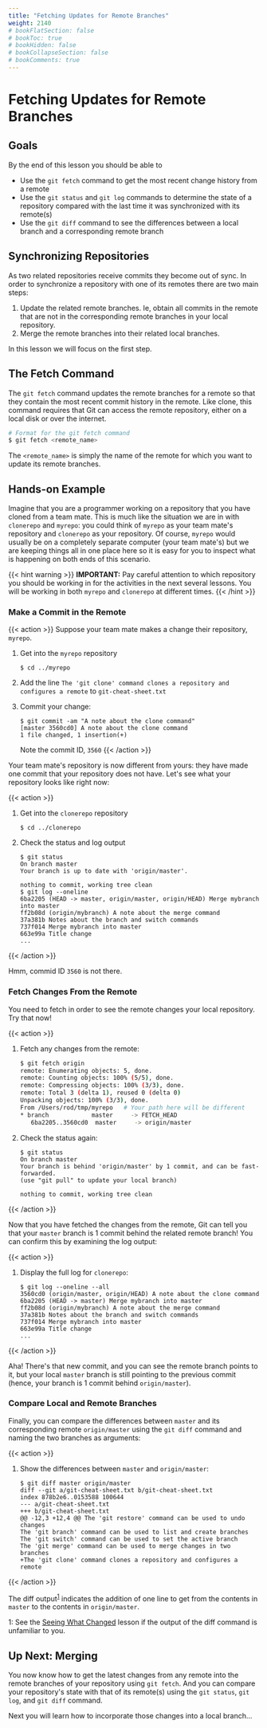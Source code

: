 ```yaml
---
title: "Fetching Updates for Remote Branches"
weight: 2140
# bookFlatSection: false
# bookToc: true
# bookHidden: false
# bookCollapseSection: false
# bookComments: true
---
```


# Fetching Updates for Remote Branches

## Goals

By the end of this lesson you should be able to 

- Use the `git fetch` command to get the most recent change history from a remote
- Use the `git status` and `git log` commands to determine the state of a repository compared with the last time it was synchronized with its remote(s)
- Use the `git diff` command to see the differences between a local branch and a corresponding remote branch

## Synchronizing Repositories

As two related repositories receive commits they become out of sync.  In order to synchronize a repository with one of its remotes there are two main steps:

1. Update the related remote branches.  Ie, obtain all commits in the remote that are not in the corresponding remote branches in your local repository.
2. Merge the remote branches into their related local branches.

In this lesson we will focus on the first step.

## The Fetch Command

The `git fetch` command updates the remote branches for a remote so that they contain the most recent commit history in the remote.  Like clone, this command requires that Git can access the remote repository, either on a local disk or over the internet.

```sh
# Format for the git fetch command
$ git fetch <remote_name>
```

The `<remote_name>` is simply the name of the remote for which you want to update its remote branches.

## Hands-on Example

Imagine that you are a programmer working on a repository that you have cloned from a team mate.  This is much like the situation we are in with `clonerepo` and `myrepo`:  you could think of `myrepo` as your team mate's repository and `clonerepo` as your repository.  Of course, `myrepo` would usually be on a completely separate computer (your team mate's) but we are keeping things all in one place here so it is easy for you to inspect what is happening on both ends of this scenario.

{{< hint warning >}}
**IMPORTANT:** Pay careful attention to which repository you should be working in for the activities in the next several lessons.  You will be working in both `myrepo` and `clonerepo` at different times.
{{< /hint >}}

### Make a Commit in the Remote

{{< action >}}
Suppose your team mate makes a change their repository, `myrepo`.

1. Get into the `myrepo` repository
   ```text
   $ cd ../myrepo
   ```
1. Add the line `The 'git clone' command clones a repository and configures a remote` to `git-cheat-sheet.txt`
1. Commit your change:
   ```text
   $ git commit -am "A note about the clone command"
   [master 3560cd0] A note about the clone command
   1 file changed, 1 insertion(+)
   ```

   Note the commit ID, `3560`
{{< /action >}}

Your team mate's repository is now different from yours: they have made one commit that your repository does not have.  Let's see what your repository looks like right now:

{{< action >}}
1. Get into the `clonerepo` repository
   ```text
   $ cd ../clonerepo
   ```
1. Check the status and log output
   ```text
   $ git status
   On branch master
   Your branch is up to date with 'origin/master'.

   nothing to commit, working tree clean
   $ git log --oneline
   6ba2205 (HEAD -> master, origin/master, origin/HEAD) Merge mybranch into master
   ff2b08d (origin/mybranch) A note about the merge command
   37a381b Notes about the branch and switch commands
   737f014 Merge mybranch into master
   663e99a Title change
   ...
   ```
{{< /action >}}

Hmm, commid ID `3560` is not there.  

### Fetch Changes From the Remote

You need to fetch in order to see the remote changes your local repository.  Try that now!

{{< action >}}
1. Fetch any changes from the remote:
   ```sh
   $ git fetch origin
   remote: Enumerating objects: 5, done.
   remote: Counting objects: 100% (5/5), done.
   remote: Compressing objects: 100% (3/3), done.
   remote: Total 3 (delta 1), reused 0 (delta 0)
   Unpacking objects: 100% (3/3), done.
   From /Users/rod/tmp/myrepo   # Your path here will be different
   * branch            master     -> FETCH_HEAD
      6ba2205..3560cd0  master     -> origin/master
   ```
1. Check the status again:
   ```text
   $ git status
   On branch master
   Your branch is behind 'origin/master' by 1 commit, and can be fast-forwarded.
   (use "git pull" to update your local branch)

   nothing to commit, working tree clean
   ```
{{< /action >}}

Now that you have fetched the changes from the remote, Git can tell you that your `master` branch is 1 commit behind the related remote branch!  You can confirm this by examining the log output:

{{< action >}}
1. Display the full log for `clonerepo`:
   ```text
   $ git log --oneline --all
   3560cd0 (origin/master, origin/HEAD) A note about the clone command
   6ba2205 (HEAD -> master) Merge mybranch into master
   ff2b08d (origin/mybranch) A note about the merge command
   37a381b Notes about the branch and switch commands
   737f014 Merge mybranch into master
   663e99a Title change
   ...
   ```
{{< /action >}}

Aha!  There's that new commit, and you can see the remote branch points to it, but your local `master` branch is still pointing to the previous commit (hence, your branch is 1 commit behind `origin/master`).  

### Compare Local and Remote Branches

Finally, you can compare the differences between `master` and its corresponding remote `origin/master` using the `git diff` command and naming the two branches as arguments:

{{< action >}}
1. Show the differences between `master` and `origin/master`:
   ```text
   $ git diff master origin/master
   diff --git a/git-cheat-sheet.txt b/git-cheat-sheet.txt
   index 878b2e6..0153588 100644
   --- a/git-cheat-sheet.txt
   +++ b/git-cheat-sheet.txt
   @@ -12,3 +12,4 @@ The 'git restore' command can be used to undo changes
   The 'git branch' command can be used to list and create branches
   The 'git switch' command can be used to set the active branch
   The 'git merge' command can be used to merge changes in two branches
   +The 'git clone' command clones a repository and configures a remote
   ```
{{< /action >}}

The diff output<sup>[1](#fn1)</sup> indicates the addition of one line to get from the contents in `master` to the contents in `origin/master`.

<div class="footnote">
<a name="fn1">1</a>:  See the <a href='{{< ref "seeing-what-changed#reading-diff-output" >}}'>Seeing What Changed</a> lesson if the output of the diff command is unfamiliar to you.
</div>

## Up Next: Merging

You now know how to get the latest changes from any remote into the remote branches of your repository using `git fetch`.  And you can compare your repository's state with that of its remote(s) using the `git status`, `git log`, and `git diff` command.  

Next you will learn how to incorporate those changes into a local branch...